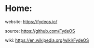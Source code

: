 # Home:
website: https://fydeos.io/

source: https://github.com/FydeOS

wiki: https://en.wikipedia.org/wiki/FydeOS
